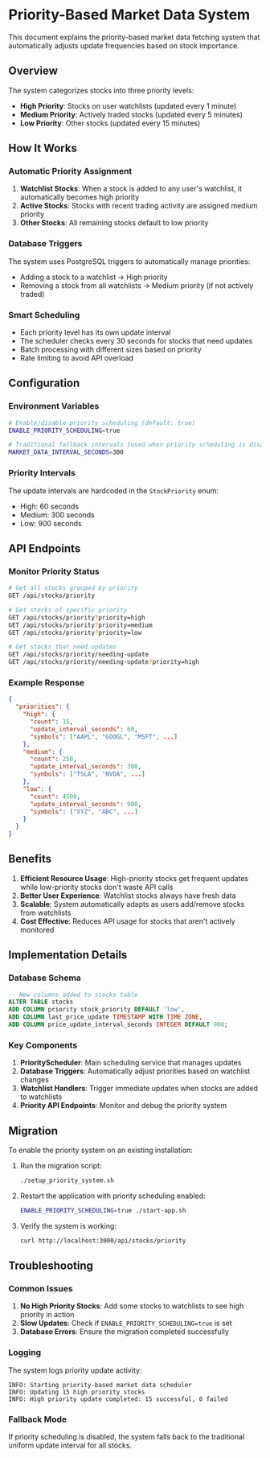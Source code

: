 # Priority-Based Market Data System

This document explains the priority-based market data fetching system that automatically adjusts update frequencies based on stock importance.

## Overview

The system categorizes stocks into three priority levels:
- **High Priority**: Stocks on user watchlists (updated every 1 minute)
- **Medium Priority**: Actively traded stocks (updated every 5 minutes)  
- **Low Priority**: Other stocks (updated every 15 minutes)

## How It Works

### Automatic Priority Assignment

1. **Watchlist Stocks**: When a stock is added to any user's watchlist, it automatically becomes high priority
2. **Active Stocks**: Stocks with recent trading activity are assigned medium priority
3. **Other Stocks**: All remaining stocks default to low priority

### Database Triggers

The system uses PostgreSQL triggers to automatically manage priorities:
- Adding a stock to a watchlist → High priority
- Removing a stock from all watchlists → Medium priority (if not actively traded)

### Smart Scheduling

- Each priority level has its own update interval
- The scheduler checks every 30 seconds for stocks that need updates
- Batch processing with different sizes based on priority
- Rate limiting to avoid API overload

## Configuration

### Environment Variables

```bash
# Enable/disable priority scheduling (default: true)
ENABLE_PRIORITY_SCHEDULING=true

# Traditional fallback intervals (used when priority scheduling is disabled)
MARKET_DATA_INTERVAL_SECONDS=300
```

### Priority Intervals

The update intervals are hardcoded in the `StockPriority` enum:
- High: 60 seconds
- Medium: 300 seconds  
- Low: 900 seconds

## API Endpoints

### Monitor Priority Status

```bash
# Get all stocks grouped by priority
GET /api/stocks/priority

# Get stocks of specific priority
GET /api/stocks/priority?priority=high
GET /api/stocks/priority?priority=medium  
GET /api/stocks/priority?priority=low

# Get stocks that need updates
GET /api/stocks/priority/needing-update
GET /api/stocks/priority/needing-update?priority=high
```

### Example Response

```json
{
  "priorities": {
    "high": {
      "count": 15,
      "update_interval_seconds": 60,
      "symbols": ["AAPL", "GOOGL", "MSFT", ...]
    },
    "medium": {
      "count": 250,
      "update_interval_seconds": 300,
      "symbols": ["TSLA", "NVDA", ...]
    },
    "low": {
      "count": 4500,
      "update_interval_seconds": 900,
      "symbols": ["XYZ", "ABC", ...]
    }
  }
}
```

## Benefits

1. **Efficient Resource Usage**: High-priority stocks get frequent updates while low-priority stocks don't waste API calls
2. **Better User Experience**: Watchlist stocks always have fresh data
3. **Scalable**: System automatically adapts as users add/remove stocks from watchlists
4. **Cost Effective**: Reduces API usage for stocks that aren't actively monitored

## Implementation Details

### Database Schema

```sql
-- New columns added to stocks table
ALTER TABLE stocks 
ADD COLUMN priority stock_priority DEFAULT 'low',
ADD COLUMN last_price_update TIMESTAMP WITH TIME ZONE,
ADD COLUMN price_update_interval_seconds INTEGER DEFAULT 900;
```

### Key Components

1. **PriorityScheduler**: Main scheduling service that manages updates
2. **Database Triggers**: Automatically adjust priorities based on watchlist changes
3. **Watchlist Handlers**: Trigger immediate updates when stocks are added to watchlists
4. **Priority API Endpoints**: Monitor and debug the priority system

## Migration

To enable the priority system on an existing installation:

1. Run the migration script:
   ```bash
   ./setup_priority_system.sh
   ```

2. Restart the application with priority scheduling enabled:
   ```bash
   ENABLE_PRIORITY_SCHEDULING=true ./start-app.sh
   ```

3. Verify the system is working:
   ```bash
   curl http://localhost:3000/api/stocks/priority
   ```

## Troubleshooting

### Common Issues

1. **No High Priority Stocks**: Add some stocks to watchlists to see high priority in action
2. **Slow Updates**: Check if `ENABLE_PRIORITY_SCHEDULING=true` is set
3. **Database Errors**: Ensure the migration completed successfully

### Logging

The system logs priority update activity:
```
INFO: Starting priority-based market data scheduler
INFO: Updating 15 high priority stocks
INFO: High priority update completed: 15 successful, 0 failed
```

### Fallback Mode

If priority scheduling is disabled, the system falls back to the traditional uniform update interval for all stocks.
